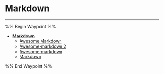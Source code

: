 # Markdown

---

%% Begin Waypoint %%
- **[Markdown](../../../../..//HOME-MTHRFCKR/BOOKMRKS-MTHRFCKR/Awesome/Markdown/Markdown.md)**
	- [Awesome Markdown](Awesome%20Markdown.md)
	- [Awesome-markdown 2](Awesome-markdown%202.md)
	- [Awesome-markdown](HOME-MTHRFCKR/BOOKMRKS-MTHRFCKR/Awesome/Markdown/Awesome-markdown.md)
	- [Markdown](../../../../..//HOME-MTHRFCKR/BOOKMRKS-MTHRFCKR/Awesome/Markdown/Markdown.md)

%% End Waypoint %%


